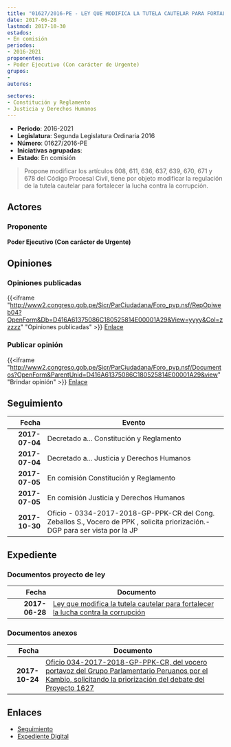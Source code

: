 ```yaml
---
title: "01627/2016-PE - LEY QUE MODIFICA LA TUTELA CAUTELAR PARA FORTALECER LA LUCHA CONTRA LA CORRUPCIÓN"
date: 2017-06-28
lastmod: 2017-10-30
estados:
- En comisión
periodos:
- 2016-2021
proponentes:
- Poder Ejecutivo (Con carácter de Urgente)
grupos:
- 
autores:

sectores:
- Constitución y Reglamento
- Justicia y Derechos Humanos
---
```

- **Periodo**: 2016-2021
- **Legislatura**: Segunda Legislatura Ordinaria 2016
- **Número**: 01627/2016-PE
- **Iniciativas agrupadas**: 
- **Estado**: En comisión

> Propone modificar los artículos 608, 611, 636, 637, 639, 670, 671 y 678 del Código Procesal Civil, tiene por objeto modificar la regulación de la tutela cautelar para fortalecer la lucha contra la corrupción.


## Actores

### Proponente

**Poder Ejecutivo (Con carácter de Urgente)**

## Opiniones

### Opiniones publicadas

{{<iframe "http://www2.congreso.gob.pe/Sicr/ParCiudadana/Foro_pvp.nsf/RepOpiweb04?OpenForm&Db=D416A61375086C180525814E00001A29&View=yyyy&Col=zzzzz" "Opiniones publicadas" >}}
[Enlace](http://www2.congreso.gob.pe/Sicr/ParCiudadana/Foro_pvp.nsf/RepOpiweb04?OpenForm&Db=D416A61375086C180525814E00001A29&View=yyyy&Col=zzzzz)

### Publicar opinión

{{<iframe "http://www2.congreso.gob.pe/Sicr/ParCiudadana/Foro_pvp.nsf/Documentos?OpenForm&ParentUnid=D416A61375086C180525814E00001A29&view" "Brindar opinión" >}}
[Enlace](http://www2.congreso.gob.pe/Sicr/ParCiudadana/Foro_pvp.nsf/Documentos?OpenForm&ParentUnid=D416A61375086C180525814E00001A29&view)


## Seguimiento

| Fecha | Evento |
|------:|--------|
| **2017-07-04** | Decretado a... Constitución y Reglamento |
| **2017-07-04** | Decretado a... Justicia y Derechos Humanos |
| **2017-07-05** | En comisión Constitución y Reglamento |
| **2017-07-05** | En comisión Justicia y Derechos Humanos |
| **2017-10-30** | Oficio - 0334-2017-2018-GP-PPK-CR del Cong. Zeballos S., Vocero de PPK , solicita priorización.-DGP para ser vista por la JP |

## Expediente

### Documentos proyecto de ley

| Fecha | Documento |
|------:|-----------|
| **2017-06-28** | [Ley que modifica la tutela cautelar para fortalecer la lucha contra la corrupción](http://www.leyes.congreso.gob.pe/Documentos/2016_2021/Proyectos_de_Ley_y_de_Resoluciones_Legislativas/PL0162720170628..pdf) |

### Documentos anexos

| Fecha | Documento |
|------:|-----------|
| **2017-10-24** | [Oficio 034-2017-2018-GP-PPK-CR, del vocero portavoz del Grupo Parlamentario Peruanos por el Kambio, solicitando la priorización del debate del Proyecto 1627](http://www.leyes.congreso.gob.pe/Documentos/2016_2021/Oficios/Congresistas/OFICIO-034-2017-2018-GP-PPK-CR.PDF) |

## Enlaces

- [Seguimiento](http://www2.congreso.gob.pe/Sicr/TraDocEstProc/CLProLey2016.nsf/f7fff46988ca05b1052578e100829cc7/f4a9e0e7f6d9b32105258150005c9fbe?OpenDocument)
- [Expediente Digital](http://www2.congreso.gob.pe/Sicr/TraDocEstProc/Expvirt_2011.nsf/visbusqptramdoc1621/01627?opendocument)

